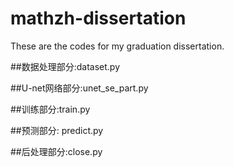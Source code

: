 # mathzh-dissertation

These are the codes for my graduation dissertation.


##数据处理部分:dataset.py

##U-net网络部分:unet_se_part.py

##训练部分:train.py

##预测部分:
predict.py

##后处理部分:close.py
